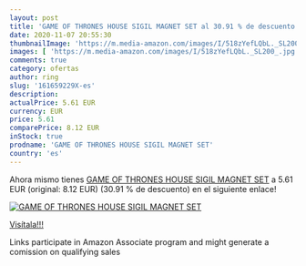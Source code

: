 ```yaml
---
layout: post
title: 'GAME OF THRONES HOUSE SIGIL MAGNET SET al 30.91 % de descuento'
date: 2020-11-07 20:55:30
thumbnailImage: 'https://m.media-amazon.com/images/I/518zYefLQbL._SL200_.jpg'
images: [ 'https://m.media-amazon.com/images/I/518zYefLQbL._SL200_.jpg' ]
comments: true
category: ofertas
author: ring
slug: '161659229X-es'
description:
actualPrice: 5.61 EUR
currency: EUR
price: 5.61
comparePrice: 8.12 EUR
inStock: true
prodname: 'GAME OF THRONES HOUSE SIGIL MAGNET SET'
country: 'es'
---
```


Ahora mismo tienes [GAME OF THRONES HOUSE SIGIL MAGNET SET](https://www.amazon.es/dp/161659229X/?tag=tolees-21) a 5.61 EUR (original: 8.12 EUR) (30.91 %  de descuento) en el siguiente enlace!

[![GAME OF THRONES HOUSE SIGIL MAGNET SET](https://m.media-amazon.com/images/I/518zYefLQbL._SL200_.jpg)](https://www.amazon.es/dp/161659229X/?tag=tolees-21)

[Visítala!!!](https://www.amazon.es/dp/161659229X/?tag=tolees-21)

Links participate in Amazon Associate program and might generate a comission on qualifying sales
